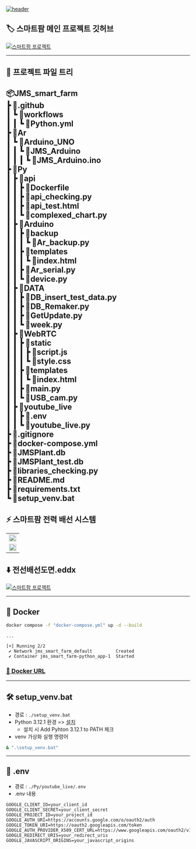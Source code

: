 [![header](https://capsule-render.vercel.app/api?type=venom&height=300&color=0:038C7F,45:04BF8A,60:04D98B,100:74BF04&text=JMS%20Smart%20Farm&fontAlign=50&fontColor=ffffff&textBg=false&desc=By%20JMS&descAlign=50&descAlignY=63&fontAlignY=46)](https://github.com/CutTheWire/JMS_smart_farm.git)

## 🏷️ 스마트팜 메인 프로젝트 깃허브

[![스마트팜 프로젝트](https://capsule-render.vercel.app/api?type=waving&height=300&color=0:038C7F,30:04BF8A,70:04D98B,100:74BF04&text=Smart%20Farm%20Main&fontColor=ffffff&textBg=false&desc=Link%20:%20jgkim14_SmartFarm.git&descAlignY=53&fontAlignY=35&descAlign=67)](https://github.com/jgkim14/SmartFarm.git)

---

## 🌳 프로젝트 파일 트리

📦JMS_smart_farm     
 ┣ 📂.github      
 ┃ ┗ 📂workflows     
 ┃ ┃ ┗ 📜Python.yml     
 ┣ 📂Ar     
 ┃ ┗ 📂Arduino_UNO     
 ┃ ┃ ┗ 📂JMS_Arduino     
 ┃ ┃ ┃ ┗ 📜JMS_Arduino.ino     
 ┣ 📂Py     
 ┃ ┣ 📂api     
 ┃ ┃ ┣ 📜Dockerfile     
 ┃ ┃ ┣ 📜api_checking.py     
 ┃ ┃ ┣ 📜api_test.html     
 ┃ ┃ ┗ 📜complexed_chart.py     
 ┃ ┣ 📂Arduino     
 ┃ ┃ ┣ 📂backup     
 ┃ ┃ ┃ ┗ 📜Ar_backup.py     
 ┃ ┃ ┣ 📂templates     
 ┃ ┃ ┃ ┗ 📜index.html     
 ┃ ┃ ┣ 📜Ar_serial.py     
 ┃ ┃ ┗ 📜device.py     
 ┃ ┣ 📂DATA     
 ┃ ┃ ┣ 📜DB_insert_test_data.py     
 ┃ ┃ ┣ 📜DB_Remaker.py     
 ┃ ┃ ┣ 📜GetUpdate.py     
 ┃ ┃ ┗ 📜week.py     
 ┃ ┣ 📂WebRTC     
 ┃ ┃ ┣ 📂static     
 ┃ ┃ ┃ ┣ 📜script.js     
 ┃ ┃ ┃ ┗ 📜style.css     
 ┃ ┃ ┣ 📂templates     
 ┃ ┃ ┃ ┗ 📜index.html     
 ┃ ┃ ┣ 📜main.py     
 ┃ ┃ ┗ 📜USB_cam.py     
 ┃ ┣ 📂youtube_live     
 ┃ ┃ ┣ 📜.env     
 ┃ ┃ ┗ 📜youtube_live.py     
 ┣ 📜.gitignore     
 ┣ 📜docker-compose.yml     
 ┣ 📜JMSPlant.db     
 ┣ 📜JMSPlant_test.db     
 ┣ 📜libraries_checking.py     
 ┣ 📜README.md     
 ┣ 📜requirements.txt     
 ┗ 📜setup_venv.bat     
------------------------------------------------------------------------------------------------------------------------------------------------------------------------------------------------------------------------------------------------------------------------------------------------------------------------------------------------------------------------------------------------------------------------------------------------------------------------------------------------------------------------------------------------------------------------------------------------------------------------------------------------------------------------------------------------------------------------------------------------------------------------------------------------------------------------------------------------------------------------------------------------------------------------------------------------------------------------

## ⚡ 스마트팜 전력 배선 시스템

<table> 
      <tr> 
         <td><img src="https://drive.google.com/uc?export=view&id=13ar-wA-7TMwUxgA23lSkwvVG2YBkz0Jr" width="100%"></td>
      <tr> 
      </tr> 
         <td><img src="https://drive.google.com/uc?export=view&id=16K5b2SZef0kbdzVoox6DTChH2M7OzhQk" width="100%"></td>
      </tr> 
   </table>

## ⬇️ 전선배선도면.eddx

   [![스마트팜 프로젝트](https://drive.google.com/uc?export=view&id=16YLoCCLto-hLLAYDK2dCux5KVayjZyTT)](https://drive.google.com/file/d/16HMf_8yOA0kCh1TgKVcjFiXK0HJdRApW/view?usp=sharing)

---

## 🐋 Docker

```bash
docker compose -f "docker-compose.yml" up -d --build
```
```
...

[+] Running 2/2
 ✔ Network jms_smart_farm_default         Created
 ✔ Container jms_smart_farm-python_app-1  Started
```

### [🔗 Docker URL](localhost:8000/docs)


---

## 🛠️ setup_venv.bat

- 경로 : `./setup_venv.bat`
- Python 3.12.1 환경 => [설치](https://www.python.org/downloads/release/python-3121/)
  - 설치 시 Add Pyhton 3.12.1 to PATH 체크
- venv 가상화 실행 명령어

```bash
& ".\setup_venv.bat"
```

---

## 🔐 .env

- 경로 : `./Py/youtube_live/.env`
- .env 내용

```.env
GOOGLE_CLIENT_ID=your_client_id
GOOGLE_CLIENT_SECRET=your_client_secret
GOOGLE_PROJECT_ID=your_project_id
GOOGLE_AUTH_URI=https://accounts.google.com/o/oauth2/auth
GOOGLE_TOKEN_URI=https://oauth2.googleapis.com/token
GOOGLE_AUTH_PROVIDER_X509_CERT_URL=https://www.googleapis.com/oauth2/v1/certs
GOOGLE_REDIRECT_URIS=your_redirect_uris
GOOGLE_JAVASCRIPT_ORIGINS=your_javascript_origins
```
